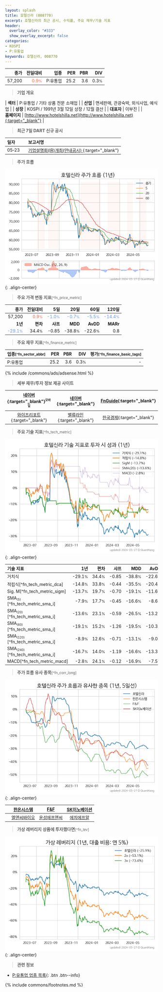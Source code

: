 ```yaml
---
layout: splash
title: 호텔신라 (008770)
excerpt: 호텔신라의 최근 공시, 수익률, 주요 재무/기술 지표
header:
  overlay_color: "#333"
  show_overlay_excerpt: false
categories:
- KOSPI
- P:유통업
keywords: 호텔신라, 008770
---
```


| **종가** | **전일대비** | **업종** | **PER** | **PBR** | **DIV** |
| -------: | -----------: | -------: | ------: | ------: | ------: |
| 57,200 | <span style="color: tomato">0.9<small>%</small></span> | P:유통업 | 25.2 | 3.6 | 0.3<small>%</small> |

<!-- more -->


> **기업 개요**<a id="company"></a>

| <span style="white-space:nowrap;">**섹터**</span> | P:유통업 / 기타 상품 전문 소매업 |
| <span style="white-space:nowrap;">**산업**</span> | 면세판매, 관광숙박, 외식사업, 예식업 |
| <span style="white-space:nowrap;">**상장**</span> | KOSPI / 1991년 3월 12일 상장 / 12월 결산 |
| <span style="white-space:nowrap;">**대표자**</span> | 이부진 |
| <span style="white-space:nowrap;">**홈페이지**</span> | [http://www.hotelshilla.net](http://www.hotelshilla.net){:target="_blank"} |


> **최근 7일 DART 신규 공시**<a id="dart"></a>

| **일자** |      | **보고서명** |
| :------- | :--- | :----------- |
| 05&#x2011;23 | | [기업설명회(IR)개최(안내공시)              ](https://dart.fss.or.kr/dsaf001/main.do?rcpNo=20240523800420){:target="_blank"} |


> **주가 흐름**<a id="price"></a>

![008770](/stock/images/008770.png){: .align-center}


> **주요 가격 변동 지표**<small>[^fn_price_metric]</small>

| **종가** | **전일대비** | **5일** | **20일** | **60일** | **120일** |
| -------: | -----------: | ------: | -------: | -------: | --------: |
| 57,200 | <span style="color: tomato">0.9<small>%</small></span> | <span style="color: cornflowerblue">-1.0<small>%</small></span> | <span style="color: cornflowerblue">-0.7<small>%</small></span> | <span style="color: cornflowerblue">-5.5<small>%</small></span> | <span style="color: cornflowerblue">-14.4<small>%</small></span> |
| **1년** | **편차** | **샤프** | **MDD** | **AvDD** | **MARr** |
| <span style="color: cornflowerblue">-29.1<small>%</small></span> | 34.4<small>%</small> | -0.85 | -38.8<small>%</small> | -22.6<small>%</small> | 0.8 |


> **주요 재무 지표**<small>[^fn_finance_metric]</small>

| **업종**<small>[^fn_sector_abbr]</small> | **PER** | **PBR** | **DIV** | **평가**<small>[^fn_finance_basic_tags]</small> |
| :--------------------------------------- | ------: | ------: | ------: | ----------------------------------------------: |
| P:유통업 | 25.2 | 3.6 | 0.3<small>%</small> | - |



{% include /commons/ads/adsense.html %}

> **세부 재무/투자 정보 제공 사이트**

| [네이버](https://m.stock.naver.com/domestic/stock/008770/finance/summary){:target="_blank"}<sup><small>모바일</small></sup> | [네이버](https://finance.naver.com/item/coinfo.naver?code=008770){:target="_blank"} | [FnGuide](https://comp.fnguide.com/SVO2/ASP/SVD_Invest.asp?gicode=A008770&MenuYn=Y){:target="_blank"} |
| :---: | :---: | :---: |
| [와이즈리포트](https://comp.wisereport.co.kr/company/c1040001.aspx?cmp_cd=008770){:target="_blank"} | [밸류라인](https://www.valueline.co.kr/finance/summary/008770){:target="_blank"} | [한국경제](https://markets.hankyung.com/stock/008770/financial-summary){:target="_blank"} |


> **주요 기술 지표**<small>[^fn_tech_metric]</small>


![008770](/stock/images/008770_tech.png){: .align-center}

| **기술 지표** | **1년** | **편차** | **샤프** | **MDD** | **AvDD** |
| :------------ | ------: | -----------: | -------: | ------: | -------: |
| 거치식 | -29.1<small>%</small> | 34.4<small>%</small> | -0.85 | -38.8<small>%</small> | -22.6<small>%</small> |
| 적립식[^fn_tech_metric_dca] | -14.8<small>%</small> | 33.8<small>%</small> | -0.44 | -35.5<small>%</small> | -20.4<small>%</small> |
| Sig. M[^fn_tech_metric_sigm] | -13.7<small>%</small> | 19.7<small>%</small> | -0.70 | -19.1<small>%</small> | -11.6<small>%</small> |
| SMA<small><sub>(5)</sub></small>[^fn_tech_metric_sma_i] | -7.9<small>%</small> | 17.7<small>%</small> | -0.45 | -16.6<small>%</small> | -8.6<small>%</small> |
| SMA<small><sub>(20)</sub></small>[^fn_tech_metric_sma_i] | -13.6<small>%</small> | 23.1<small>%</small> | -0.59 | -26.5<small>%</small> | -13.2<small>%</small> |
| SMA<small><sub>(60)</sub></small>[^fn_tech_metric_sma_i] | -19.1<small>%</small> | 15.2<small>%</small> | -1.26 | -19.5<small>%</small> | -10.3<small>%</small> |
| SMA<small><sub>(120)</sub></small>[^fn_tech_metric_sma_i] | -8.9<small>%</small> | 12.6<small>%</small> | -0.71 | -13.1<small>%</small> | -9.0<small>%</small> |
| SMA<small><sub>(240)</sub></small>[^fn_tech_metric_sma_i] | -16.7<small>%</small> | 14.0<small>%</small> | -1.19 | -16.6<small>%</small> | -13.3<small>%</small> |
| MACD[^fn_tech_metric_macd] | -2.8<small>%</small> | 24.1<small>%</small> | -0.12 | -16.9<small>%</small> | -7.5<small>%</small> |


> **주가 흐름 유사 종목**<a id="corr"></a><small>[^fn_corr_long]</small>

![008770](/stock/images/008770_corr.png){: .align-center}

|       | [한온시스템](/018880/) | [F&F](/383220/) | [SK이노베이션](/096770/) |
| :---: | :------------------------------------: | :------------------------------------: | :------------------------------------: |
|       | [엘앤씨바이오](/290650/) | [윤성에프앤씨](/372170/) | [에치에프알](/230240/) |


> **가상 레버리지 상품에 투자했다면**<a id="2x"></a><small>[^fn_lev]</small>

![008770](/stock/images/008770_2x.png){: .align-center}


> **관련 정보**

- [P:유통업 업종 목록](/stats/sector/kospi_업종_유통업_종목/){: .btn .btn--info}

{% include commons/footnotes.md %}